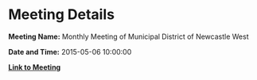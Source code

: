 # Meeting Details

**Meeting Name:** Monthly Meeting of Municipal District of Newcastle West

**Date and Time:** 2015-05-06 10:00:00

**[Link to Meeting](https://www.limerick.ie/council/whats-on/monthly-meeting-municipal-district-newcastle-west-18)**

